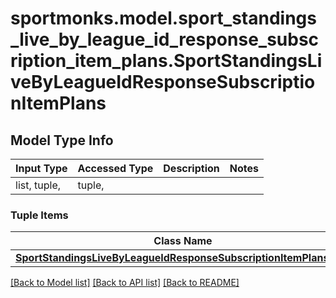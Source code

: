 # sportmonks.model.sport_standings_live_by_league_id_response_subscription_item_plans.SportStandingsLiveByLeagueIdResponseSubscriptionItemPlans

## Model Type Info
Input Type | Accessed Type | Description | Notes
------------ | ------------- | ------------- | -------------
list, tuple,  | tuple,  |  | 

### Tuple Items
Class Name | Input Type | Accessed Type | Description | Notes
------------- | ------------- | ------------- | ------------- | -------------
[**SportStandingsLiveByLeagueIdResponseSubscriptionItemPlansItem**](SportStandingsLiveByLeagueIdResponseSubscriptionItemPlansItem.md) | [**SportStandingsLiveByLeagueIdResponseSubscriptionItemPlansItem**](SportStandingsLiveByLeagueIdResponseSubscriptionItemPlansItem.md) | [**SportStandingsLiveByLeagueIdResponseSubscriptionItemPlansItem**](SportStandingsLiveByLeagueIdResponseSubscriptionItemPlansItem.md) |  | 

[[Back to Model list]](../../README.md#documentation-for-models) [[Back to API list]](../../README.md#documentation-for-api-endpoints) [[Back to README]](../../README.md)

